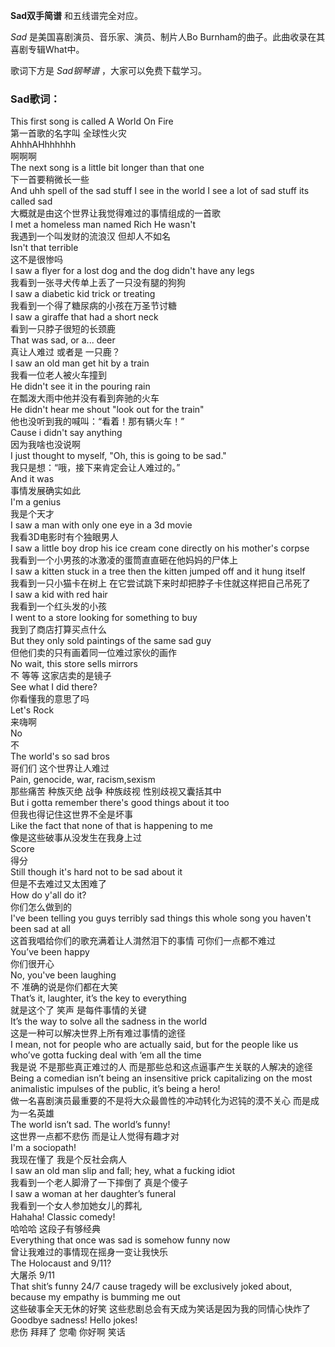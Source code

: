 

**Sad双手简谱** 和五线谱完全对应。

_Sad_ 是美国喜剧演员、音乐家、演员、制片人Bo Burnham的曲子。此曲收录在其喜剧专辑What中。

歌词下方是 _Sad钢琴谱_ ，大家可以免费下载学习。

### Sad歌词：

This first song is called A World On Fire  
第一首歌的名字叫 全球性火灾  
AhhhAHhhhhhh  
啊啊啊  
The next song is a little bit longer than that one  
下一首要稍微长一些  
And uhh spell of the sad stuff I see in the world I see a lot of sad stuff its
called sad  
大概就是由这个世界让我觉得难过的事情组成的一首歌  
I met a homeless man named Rich He wasn't  
我遇到一个叫发财的流浪汉 但却人不如名  
Isn't that terrible  
这不是很惨吗  
I saw a flyer for a lost dog and the dog didn't have any legs  
我看到一张寻犬传单上丢了一只没有腿的狗狗  
I saw a diabetic kid trick or treating  
我看到一个得了糖尿病的小孩在万圣节讨糖  
I saw a giraffe that had a short neck  
看到一只脖子很短的长颈鹿  
That was sad, or a... deer  
真让人难过 或者是 一只鹿？  
I saw an old man get hit by a train  
我看一位老人被火车撞到  
He didn't see it in the pouring rain  
在瓢泼大雨中他并没有看到奔驰的火车  
He didn't hear me shout "look out for the train"  
他也没听到我的喊叫：“看着！那有辆火车！”  
Cause i didn't say anything  
因为我啥也没说啊  
I just thought to myself, "Oh, this is going to be sad."  
我只是想：“哦，接下来肯定会让人难过的。”  
And it was  
事情发展确实如此  
I'm a genius  
我是个天才  
I saw a man with only one eye in a 3d movie  
我看3D电影时有个独眼男人  
I saw a little boy drop his ice cream cone directly on his mother's corpse  
我看到一个小男孩的冰激凌的蛋筒直直砸在他妈妈的尸体上  
I saw a kitten stuck in a tree then the kitten jumped off and it hung itself  
我看到一只小猫卡在树上 在它尝试跳下来时却把脖子卡住就这样把自己吊死了  
I saw a kid with red hair  
我看到一个红头发的小孩  
I went to a store looking for something to buy  
我到了商店打算买点什么  
But they only sold paintings of the same sad guy  
但他们卖的只有画着同一位难过家伙的画作  
No wait, this store sells mirrors  
不 等等 这家店卖的是镜子  
See what I did there?  
你看懂我的意思了吗  
Let's Rock  
来嗨啊  
No  
不  
The world's so sad bros  
哥们们 这个世界让人难过  
Pain, genocide, war, racism,sexism  
那些痛苦 种族灭绝 战争 种族歧视 性别歧视又囊括其中  
But i gotta remember there's good things about it too  
但我也得记住这世界不全是坏事  
Like the fact that none of that is happening to me  
像是这些破事从没发生在我身上过  
Score  
得分  
Still though it's hard not to be sad about it  
但是不去难过又太困难了  
How do y'all do it?  
你们怎么做到的  
I've been telling you guys terribly sad things this whole song you haven't
been sad at all  
这首我唱给你们的歌充满着让人潸然泪下的事情 可你们一点都不难过  
You’ve been happy  
你们很开心  
No, you've been laughing  
不 准确的说是你们都在大笑  
That’s it, laughter, it’s the key to everything  
就是这个了 笑声 是每件事情的关键  
It’s the way to solve all the sadness in the world  
这是一种可以解决世界上所有难过事情的途径  
I mean, not for people who are actually said, but for the people like us
who’ve gotta fucking deal with ‘em all the time  
我是说 不是那些真正难过的人 而是那些总和这点逼事产生关联的人解决的途径  
Being a comedian isn’t being an insensitive prick capitalizing on the most
animalistic impulses of the public, it’s being a hero!  
做一名喜剧演员最重要的不是将大众最兽性的冲动转化为迟钝的漠不关心 而是成为一名英雄  
The world isn’t sad. The world’s funny!  
这世界一点都不悲伤 而是让人觉得有趣才对  
I'm a sociopath!  
我现在懂了 我是个反社会病人  
I saw an old man slip and fall; hey, what a fucking idiot  
我看到一个老人脚滑了一下摔倒了 真是个傻子  
I saw a woman at her daughter’s funeral  
我看到一个女人参加她女儿的葬礼  
Hahaha! Classic comedy!  
哈哈哈 这段子有够经典  
Everything that once was sad is somehow funny now  
曾让我难过的事情现在摇身一变让我快乐  
The Holocaust and 9/11?  
大屠杀 9/11  
That shit’s funny 24/7 cause tragedy will be exclusively joked about, because
my empathy is bumming me out  
这些破事全天无休的好笑 这些悲剧总会有天成为笑话是因为我的同情心快炸了  
Goodbye sadness! Hello jokes!  
悲伤 拜拜了 您嘞 你好啊 笑话

